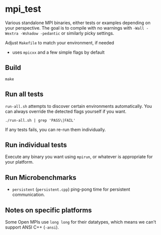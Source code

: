 # mpi_test

Various standalone MPI binaries, either tests or examples depending on your perspective.
The goal is to compile with no warnings with `-Wall -Wextra -Wshadow -pedantic` or similarly picky settings.

Adjust `Makefile` to match your environment, if needed
* uses `mpicxx` and a few simple flags by default

## Build
```
make
```

## Run all tests

`run-all.sh` attempts to discover certain environments automatically.
You can always override the detected flags yourself if you want.

```
./run-all.sh | grep 'PASS\|FAIL'
```

If any tests fails, you can re-run them individually.

## Run individual tests

Execute any binary you want using `mpirun`, or whatever is appropriate for your platform.

## Run Microbenchmarks

- `persistent` (`persistent.cpp`) ping-pong time for persistent communication.


## Notes on specific platforms

Some Open MPIs use `long long` for their datatypes, which means we can't support ANSI C++ (`-ansi`).